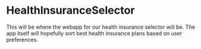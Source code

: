 # HealthInsuranceSelector

This will be where the webapp for our health insurance selector will be.
The app itself will hopefully sort best health insurance plans based on
user preferences.
